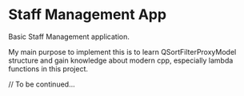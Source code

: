 # Staff Management App
Basic Staff Management application. 

My main purpose to implement this is to learn QSortFilterProxyModel structure
and gain knowledge about modern cpp, especially lambda functions in this project.

// To be continued...

